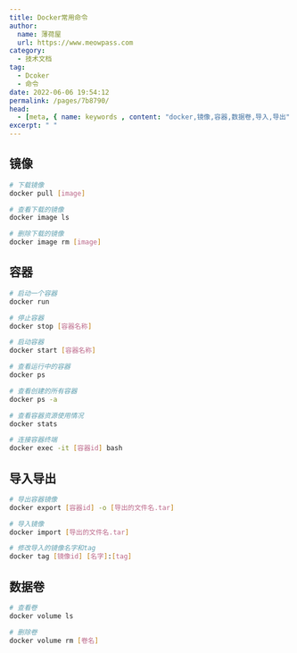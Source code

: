 ```yaml
---
title: Docker常用命令
author:
  name: 薄荷屋
  url: https://www.meowpass.com
category: 
  - 技术文档
tag: 
  - Dcoker
  - 命令
date: 2022-06-06 19:54:12
permalink: /pages/7b8790/
head:
  - [meta, { name: keywords , content: "docker,镜像,容器,数据卷,导入,导出" }]
excerpt: " "
---
```



## 镜像

```bash
# 下载镜像
docker pull [image]

# 查看下载的镜像
docker image ls

# 删除下载的镜像
docker image rm [image]
```

## 容器

```bash
# 启动一个容器
docker run

# 停止容器
docker stop [容器名称]

# 启动容器
docker start [容器名称]

# 查看运行中的容器
docker ps

# 查看创建的所有容器
docker ps -a

# 查看容器资源使用情况
docker stats

# 连接容器终端
docker exec -it [容器id] bash
```

## 导入导出

```bash
# 导出容器镜像
docker export [容器id] -o [导出的文件名.tar]

# 导入镜像
docker import [导出的文件名.tar]

# 修改导入的镜像名字和tag
docker tag [镜像id] [名字]:[tag]
```

## 数据卷

```bash
# 查看卷
docker volume ls

# 删除卷
docker volume rm [卷名]
```


